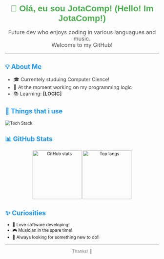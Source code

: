 <!-- README.md para o perfil do GitHub -->

<h1 align="center" style="font-family:Arial, sans-serif; color:#4CAF50;">
  👋 Olá, eu sou JotaComp! (Hello! Im JotaComp!)
</h1>

<p align="center" style="font-size: 18px; color: #555;">
  Future dev who enjoys coding in various languagues and music.<br>
    Welcome to my GitHub!
</p>

<hr>

<h2 style="color:#2196F3;">💡 About Me</h2>

<ul style="color:#444; font-size:16px;">
  <li>🎓 Currentely studuing Computer Cience!</li>
  <li>💼 At the moment working on my programming logic</li>
  <li>📚 Learning: <strong>[LOGIC]</strong></li>
</ul>

<h2 style="color:#2196F3;">🧰 Things that i use</h2>

<p>
  <img src="https://skillicons.dev/icons?i=html,c++,django,c,python,git,github" alt="Tech Stack"/>
</p>

<h2 style="color:#2196F3;">📊 GitHub Stats</h2>

<p align="center">
  <img src="https://github-readme-stats.vercel.app/api?username=seu-usuario&show_icons=true&theme=radical" alt="GitHub stats" height="160">
  <img src="https://github-readme-stats.vercel.app/api/top-langs/?username=seu-usuario&layout=compact&theme=radical" alt="Top langs" height="160">
</p>

<h2 style="color:#2196F3;">✨ Curiosities</h2>

- 🧠 Love software developing!
- 🎮 Musician in the spare time!
- 📌 Always looking for something new to do!!

---

<p align="center" style="color:#888;">
  Thanks! 💚
</p>
